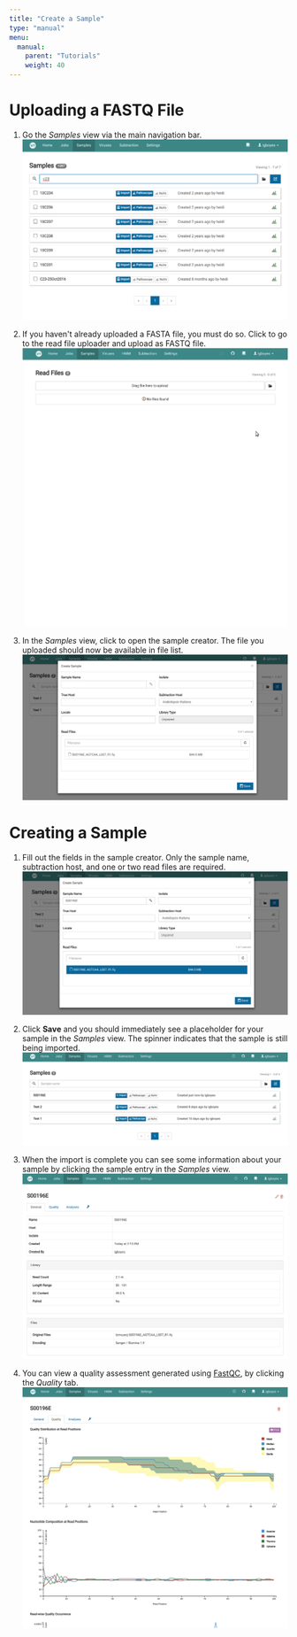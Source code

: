 ```yaml
---
title: "Create a Sample"
type: "manual"
menu:
  manual:
    parent: "Tutorials"
    weight: 40
---
```


# Uploading a FASTQ File

1. Go the _Samples_ view via the main navigation bar.
   !["Sample Manager"](browse.png)

2. If you haven't already uploaded a FASTA file, you must do so. Click <i class="fa fa-folder-open"></i> to go to the read file uploader and upload as FASTQ file.
   !["Upload read file"](upload.gif)

3. In the _Samples_ view, click <i class="fa fa-edit"></i> to open the sample creator. The file you uploaded should now be available in file list.
   !["Sample creator"](creator.png)

# Creating a Sample

1. Fill out the fields in the sample creator. Only the sample name, subtraction host, and one or two read files are required.
   !["Sample creator filled"](filled.png)

2. Click <i class="fas fa-save"></i> **Save** and you should immediately see a placeholder for your sample in the _Samples_ view. The spinner indicates that the sample is still being imported.
   !["Sample creator filled"](importing.png)

3. When the import is complete you can see some information about your sample by clicking the sample entry in the _Samples_ view.
   !["Sample general detail"](general.png)

4. You can view a quality assessment generated using [FastQC](https://www.bioinformatics.babraham.ac.uk/projects/fastqc/), by clicking the _Quality_ tab.
   !["Sample general detail"](quality.png)
